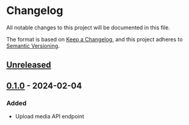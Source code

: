 # Changelog

All notable changes to this project will be documented in this file.

The format is based on [Keep a Changelog](https://keepachangelog.com/en/1.0.0/),
and this project adheres to [Semantic Versioning](https://semver.org/spec/v2.0.0.html).

## [Unreleased]

## [0.1.0] - 2024-02-04

### Added

- Upload media API endpoint

[unreleased]: https://github.com/example/compare/v1.1.1...HEAD
[0.1.0]: https://github.com/example/compare/v1.1.0...v1.1.1
